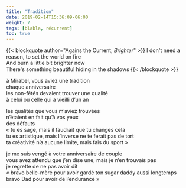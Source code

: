 ```yaml
---
title: "Tradition"
date: 2019-02-14T15:36:09-06:00
weight: 7
tags: [blabla, récurrent]
toc: true
---
```


{{< blockquote author="Agains the Current, *Brighter*" >}}
I don't need a reason, to set the world on fire  
And burn a little bit brighter now  
There's something beautiful hiding in the shadows
{{< /blockquote >}}

à Mirabel, vous aviez une tradition  
chaque anniversaire  
les non-fêtés devaient trouver une qualité  
à celui ou celle qui a vieilli d’un an

les qualités que vous m’aviez trouvées  
n’étaient en fait qu’à vos yeux  
des défauts  
« tu es sage, mais il faudrait que tu changes cela  
tu es artistique, mais l’inverse ne te ferait pas de tort  
ta créativité n’a aucune limite, mais fais du sport »  

je me suis vengé à votre anniversaire de couple  
vous avez attendu que j’en dise une, mais je n’en trouvais pas  
je regrette de ne pas avoir dit  
« bravo belle-mère pour avoir gardé ton sugar daddy aussi longtemps  
bravo Dad pour avoir de l’endurance »  
